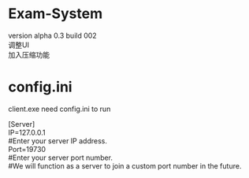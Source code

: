 ﻿# Exam-System
version alpha 0.3
build 002<br />调整UI<br />加入压缩功能
# config.ini
client.exe need config.ini to run<br />
<p></p>
[Server]<br />
IP=127.0.0.1<br />#Enter your server IP address.<br />
Port=19730<br />#Enter your server port number.<br />#We will function as a server to join a custom port number in the future.
